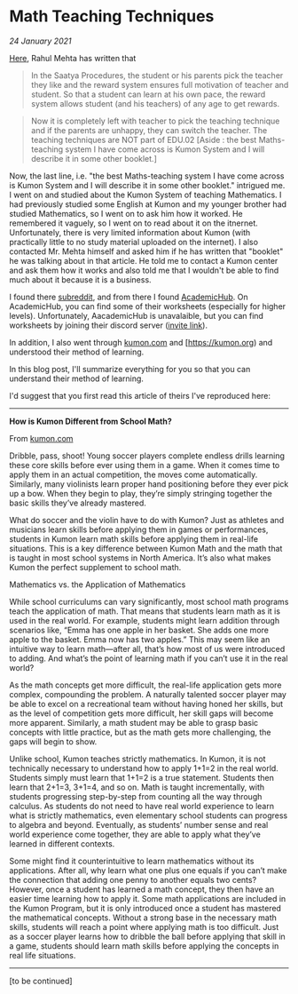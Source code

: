 # Math Teaching Techniques

*24 January 2021*

[Here](https://www.rahulmehta.com/edu02.htm#techniques), Rahul Mehta has written that 

>In the Saatya Procedures, the student or his parents pick the teacher they like and the reward system ensures full motivation of teacher and student. So that a student can learn at his own pace, the reward system allows student (and his teachers) of any age to get rewards.

>Now it is completely left with teacher to pick the teaching technique and if the parents are unhappy, they can switch the teacher. The teaching techniques are NOT part of EDU.02 [Aside : the best Maths-teaching system I have come across is Kumon System and I will describe it in some other booklet.]

Now, the last line, i.e. "the best Maths-teaching system I have come across is Kumon System and I will describe it in some other booklet." intrigued me. I went on and studied about the Kumon System of teaching Mathematics. I had previously studied some English at Kumon and my younger brother had studied Mathematics, so I went on to ask him how it worked. He remembered it vaguely, so I went on to read about it on the itnernet. Unfortunately, there is very limited information about Kumon (with practically little to no study material uploaded on the internet). I also contacted Mr. Mehta himself and asked him if he has written that "booklet" he was talking about in that article. He told me to contact a Kumon center and ask them how it works and also told me that I wouldn't be able to find much about it because it is a business. 

I found there [subreddit](https://reddit.com/r/kumon), and from there I found [AcademicHub](https://academichub.ru). On AcademicHub, you can find some of their worksheets (especially for higher levels). Unfortunately, AacademicHub is unavalaible, but you can find worksheets by joining their discord server ([invite link](https://discord.gg/jdrT3XTHpr)).

In addition, I also went through [kumon.com](https://kumon.com) and [https://kumon.org) and understood their method of learning.

In this blog post, I'll summarize everything for you so that you can understand their method of learning. 

I'd suggest that you first read this article of theirs I've reproduced here:

<hr>

**How is Kumon Different from School Math?**

From [kumon.com](https://kumon.com)
 
Dribble, pass, shoot! Young soccer players complete endless drills learning these core skills before ever using them in a game. When it comes time to apply them in an actual competition, the moves come automatically. Similarly, many violinists learn proper hand positioning before they ever pick up a bow. When they begin to play, they’re simply stringing together the basic skills they’ve already mastered.
 
What do soccer and the violin have to do with Kumon? Just as athletes and musicians learn skills before applying them in games or performances, students in Kumon learn math skills before applying them in real-life situations. This is a key difference between Kumon Math and the math that is taught in most school systems in North America. It’s also what makes Kumon the perfect supplement to school math.
 
Mathematics vs. the Application of Mathematics
 
While school curriculums can vary significantly, most school math programs teach the application of math. That means that students learn math as it is used in the real world. For example, students might learn addition through scenarios like, “Emma has one apple in her basket. She adds one more apple to the basket. Emma now has two apples.” This may seem like an intuitive way to learn math—after all, that’s how most of us were introduced to adding. And what’s the point of learning math if you can’t use it in the real world?
 
As the math concepts get more difficult, the real-life application gets more complex, compounding the problem. A naturally talented soccer player may be able to excel on a recreational team without having honed her skills, but as the level of competition gets more difficult, her skill gaps will become more apparent. Similarly, a math student may be able to grasp basic concepts with little practice, but as the math gets more challenging, the gaps will begin to show.
 
Unlike school, Kumon teaches strictly mathematics. In Kumon, it is not technically necessary to understand how to apply 1+1=2 in the real world. Students simply must learn that 1+1=2 is a true statement. Students then learn that 2+1=3, 3+1=4, and so on. Math is taught incrementally, with students progressing step-by-step from counting all the way through calculus. As students do not need to have real world experience to learn what is strictly mathematics, even elementary school students can progress to algebra and beyond. Eventually, as students’ number sense and real world experience come together, they are able to apply what they’ve learned in different contexts.
 
Some might find it counterintuitive to learn mathematics without its applications. After all, why learn what one plus one equals if you can’t make the connection that adding one penny to another equals two cents? However, once a student has learned a math concept, they then have an easier time learning how to apply it. Some math applications are included in the Kumon Program, but it is only introduced once a student has mastered the mathematical concepts. Without a strong base in the necessary math skills, students will reach a point where applying math is too difficult.  Just as a soccer player learns how to dribble the ball before applying that skill in a game, students should learn math skills before applying the concepts in real life situations.

<hr>

[to be continued]
